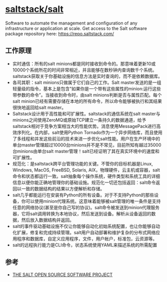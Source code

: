 # [saltstack/salt](https://github.com/saltstack/salt)

Software to automate the management and configuration of any infrastructure or application at scale. Get access to the Salt software package repository here: <https://repo.saltstack.com/>

## 工作原理

* 实时通信：所有的salt minions都是同时接收到命令的。那意味着更新10或10000个系统所花的时间非常相近，并且能够在数秒钟内查询数千个系统。saltstack获取关于你基础设施的信息方法是实时查询的，而不是依赖数据库。
* 各司其职：salt minions只做属于它们自己的工作。Salt master发送的是一组轻量级的指令，基本上是包含”如果你是一个带有这些属性的minion:运行这些带参数的命令”。当接收到命令时，由salt minions判断是否与属性匹配。每个salt minion已经有需要存储在本地的所有命令，所以命令能够被执行和其结果很快地返回给salt master。
* Saltstack设计用于高性能和可扩展性。saltstack的通信系统在salt master与minions之间使用ZeroMQ或原始TCP建立一条持久的数据通道，给予saltstack相对于竞争方案相当大的性能优势。消息使用MessagePack进行高效序列化。在内部，salt使用Python Tornado作为一个异步网络库，而且使用了多线程和并发这些前沿的技术来进一步优化salt性能。用户在生产环境中的单台master管理超过10000台minions并不是不常见，目前所知有越过35000台minions由单台salt master管理！salt已经证明了其在真实环境中的速度和可扩展性。
* 规范化：是saltstack跨平台管理功能的关键。不管你的目标机器是Linux, Windows, MacOS, FreeBSD, Solaris, AIX，物理硬件，云主机或容器，salt命令和状态都运行一致。salt抽象每个操作系统，硬件类型和系统工具的详细信息以便你能正确地管理你的基础设施。规范化一切还包括返回：salt命令返回以一致的数据结构的结果以方便解析和存储。
* salt几乎都能运行在安装有Python的所有设备。对于不支持Python的那些设备，你可以使用minion代理系统。这意味着能够被salt管理的唯一条件是支持任意的网络协议(甚至是你自己写的协议)。salt命令被发送到minion代理服务器，它将salt调用转换为本地协议，然后发送到设备。解析从设备返回的数据，然后放入数据结构并返回。
* salt的事件驱动基础设施不仅让你能够自动化初始系统配置，也让你能够自动化扩展，修复和完成持续管理。salt用户自动部署和维护复杂的分布式网络应用程序和数据库，自定义应用程序，文件，用户帐户，标准包，云资源等。
* salt的远程执行能力是CLI命令，状态系统使用YAML来描述系统的所需配置

## 参考

* [THE SALT OPEN SOURCE SOFTWARE PROJECT](https://saltstack.com/community/)

